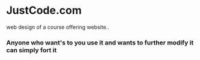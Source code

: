 # JustCode.com
web design of a course offering website..

### Anyone who want's to you use it and wants to further modify it can simply fort it
